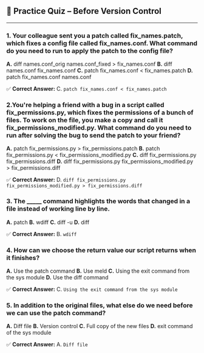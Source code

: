 ## 📝 Practice Quiz – Before Version Control

---

###  1. Your colleague sent you a patch called fix_names.patch, which fixes a config file called fix_names.conf. What command do you need to run to apply the patch to the config file?

**A.** diff names.conf_orig names.conf_fixed > fix_names.conf
**B.** diff names.conf fix_names.conf
**C.** patch fix_names.conf < fix_names.patch
**D.** patch fix_names.conf names.conf

✅ **Correct Answer:** C. `patch fix_names.conf < fix_names.patch`

### 2.You're helping a friend with a bug in a script called fix_permissions.py, which fixes the permissions of a bunch of files. To work on the file, you make a copy and call it fix_permissions_modified.py. What command do you need to run after solving the bug to send the patch to your friend?

**A.** patch fix_permissions.py > fix_permissions.patch
**B.** patch fix_permissions.py < fix_permissions_modified.py
**C.** diff fix_permissions.py fix_permissions.diff
**D.** diff fix_permissions.py fix_permissions_modified.py > fix_permissions.diff


✅ **Correct Answer:** D. `diff fix_permissions.py fix_permissions_modified.py > fix_permissions.diff`

### 3. The _____ command highlights the words that changed in a file instead of working line by line.

**A.** patch
**B.** wdiff
**C.** diff -u
**D.** diff


✅ **Correct Answer:** B. `wdiff`

### 4. How can we choose the return value our script returns when it finishes?

**A.** Use the patch command
**B.** Use meld
**C.** Using the exit command from the sys module
**D.** Use the diff command 

✅ **Correct Answer:** C. `Using the exit command from the sys module`

### 5. In addition to the original files, what else do we need before we can use the patch command?

**A.** Diff file
**B.** Version control
**C.** Full copy of the new files
**D.** exit command of the sys module

✅ **Correct Answer:** A. `Diff file`